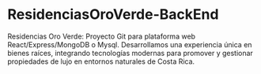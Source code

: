 # ResidenciasOroVerde-BackEnd
Residencias Oro Verde: Proyecto Git para plataforma web React/Express/MongoDB o Mysql. Desarrollamos una experiencia única en bienes raíces, integrando tecnologías modernas para promover y gestionar propiedades de lujo en entornos naturales de Costa Rica.
